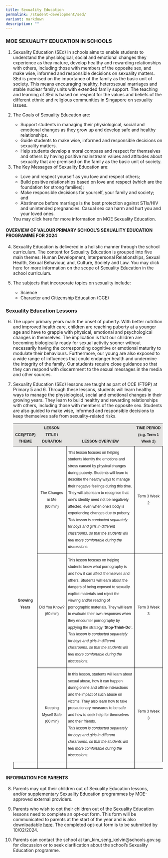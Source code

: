 ```yaml
---
title: Sexuality Education
permalink: /student-development/sed/
variant: markdown
description: ""
---
```

### MOE SEXUALITY EDUCATION IN SCHOOLS

<ol>
	<li>Sexuality Education (SEd) in schools aims to enable students to understand the physiological, social and emotional changes they experience as they mature, develop healthy and rewarding relationships with others, including those with members of the opposite sex, and make wise, informed and responsible decisions on sexuality matters. SEd is premised on the importance of the family as the basic unit of society. This means encouraging healthy, heterosexual marriages and stable nuclear family units with extended family support. The teaching and learning of SEd is based on respect for the values and beliefs of the different ethnic and religious communities in Singapore on sexuality issues.</li>
<p>
	</p><li>The Goals of Sexuality Education are:</li>
	<ul>
		<li>Support students in managing their physiological, social and emotional changes as they grow up and develop safe and healthy relationships.</li>
		<li>Guide students to make wise, informed and responsible decisions on sexuality matters. </li>
		<li>Help students develop a moral compass and respect for themselves and others by having positive mainstream values and attitudes about sexuality that are premised on the family as the basic unit of society.</li>
	</ul>
	<li>The Key Messages of Sexuality Education are:</li>
	<ul>
		<li>Love and respect yourself as you love and respect others;</li>
		<li>Build positive relationships based on love and respect (which are the foundation for strong families);</li>
		<li>Make responsible decisions for yourself, your family and society; and</li>
		<li>Abstinence before marriage is the best protection against STIs/HIV and unintended pregnancies. Casual sex can harm and hurt you and your loved ones.</li>
	</ul>
You may click here for more information on MOE Sexuality Education. 
 </ol>
 
#### OVERVIEW OF VALOUR PRIMARY SCHOOL’S SEXUALITY EDUCATION PROGRAMME FOR 2024
<ol start="4&quot;">
<li>Sexuality Education is delivered in a holistic manner through the school curriculum. The content for Sexuality Education is grouped into five main themes: Human Development, Interpersonal Relationships, Sexual Health, Sexual Behaviour, and, Culture, Society and Law. You may click here for more information on the scope of Sexuality Education in the school curriculum.</li>
<p>
</p>
		<li>The subjects that incorporate topics on sexuality include:</li>
	<ul>
		<li>Science</li> 
		<li>Character and Citizenship Education (CCE)</li>
	</ul>
</ol>
						
### Sexuality Education Lessons
<ol start="6">
<li>The upper primary years mark the onset of puberty. With better nutrition and improved health care, children are reaching puberty at a younger age and have to grapple with physical, emotional and psychological changes in themselves. The implication is that our children are becoming biologically ready for sexual activity sooner without necessarily having the corresponding cognitive or emotional maturity to modulate their behaviours. Furthermore, our young are also exposed to a wide range of influences that could endanger health and undermine the integrity of the family. Our students require close guidance so that they can respond with discernment to the sexual messages in the media and other sources.</li>
<p>
</p><li>Sexuality Education (SEd) lessons are taught as part of CCE (FTGP) at Primary 5 and 6. Through these lessons, students will learn healthy ways to manage the physiological, social and emotional changes in their growing years. They learn to build healthy and rewarding relationships with others, including those with members of the opposite sex. Students are also guided to make wise, informed and responsible decisions to keep themselves safe from sexuality-related risks.</li>
<p>
<style type="text/css">
.tg  {border-collapse:collapse;border-spacing:0;}
.tg td{border-color:black;border-style:solid;border-width:1px;font-family:Arial, sans-serif;font-size:12px;
  overflow:hidden;padding:10px 5px;word-break:normal;}
.tg .th{
	font-family:Arial, sans-serif;
	font-size:12px;
	line-height: 1.8;
	text-align:Center;
	vertical-align:middle;
					}
	.tg .body-ca{
	font-family:Arial, sans-serif;
	font-size:12px;
	line-height: 1.8;
	text-align:Center;
	vertical-align:middle;
	}
		.tg .body-la{
	font-family:Arial, sans-serif;
	font-size:12px;
	line-height: 1.8;
	text-align:left;
	vertical-align:top;
	}
	.tg .toph{
	font-family:Arial, sans-serif;
	font-size:12px;
	line-height: 1.8;
	background-color:#E5E4E2;
	text-align:Center;
	vertical-align:bottom;
	}
</style>
	<table class="tg">
		<tbody><tr>
			<th width="10%" class="toph">CCE(FTGP) THEME</th>
			<th width="20%" class="toph">LESSON TITLE / DURATION</th>
			<th width="50%" class="toph">LESSON OVERVIEW</th>
			<th width="20%" class="toph">TIME PERIOD<br>(e.g. Term 1 Week 2)
</th>
	</tr>
	<tr>
		<th rowspan="4" class="th">Growing Years</th>
		<td class="body-ca">The Changes in Me<br>(60 min)</td>
		<td class="body-la">
This lesson focuses on helping students identify the emotions and stress caused by physical changes during puberty. Students will learn to describe the healthy ways to manage their negative feelings during this time. They will also learn to recognise that one’s identity need not be negatively affected, even when one’s body is experiencing changes due to puberty.<br>
<i>This lesson is conducted separately for boys and girls in different classrooms, so that the students will feel more comfortable during the discussions.</i>
		</td>
		<td class="body-ca">Term 3 Week 2</td>
	</tr>
		<tr>
		<td class="body-ca">Did You Know?<br>(60 min)</td>
		<td class="body-la">
This lesson focuses on helping students know what pornography is and how it can affect themselves and others. Students will learn about the dangers of being exposed to sexually explicit materials and reject the viewing and/or reading of pornographic materials. They will learn to evaluate their own responses when they encounter pornography by applying the strategy <b>‘Stop-Think-Do’.</b><br>
<i>This lesson is conducted separately for boys and girls in different classrooms, so that the students will feel more comfortable during the discussions.</i>
		</td>
			<td class="body-ca">Term 3 Week 3</td>
	</tr><tr>
			</tr><tr>
		<td class="body-ca">Keeping Myself Safe<br>(60 min)</td>
		<td class="body-la">
In this lesson, students will learn about sexual abuse, how it can happen during online and offline interactions and the impact of such abuse on victims. They also learn how to take precautionary measures to be safe and how to seek help for themselves and their friends.<br>
<i>This lesson is conducted separately for boys and girls in different classrooms, so that the students will feel more comfortable during the discussions.</i>
		</td>
			<td class="body-ca">Term 3 Week 3</td>
	</tr><tr>
		<td></td>
		<td></td>
		<td></td>
</tr>
</tbody>
</table>
</p></ol>
												 
#### INFORMATION FOR PARENTS

<ol start="8">
<li>Parents may opt their children out of Sexuality Education lessons, and/or supplementary Sexuality Education programmes by MOE-approved external providers.</li>
<p>
</p><li>Parents who wish to opt their children out of the Sexuality Education lessons need to complete an opt-out form. This form will be communicated  to parents at the start of the year and is also downloadable <a href="(/files/SEd/sed_parents_opt_out_form_valour_primary_school.pdf">here</a>. The completed opt-out form is to be submitted by 10/02/2024.</li>
<p>
</p><li>Parents can contact the school at tan_kim_seng_kelvin@schools.gov.sg for discussion or to seek clarification about the school’s Sexuality Education programme.</li>
</ol>